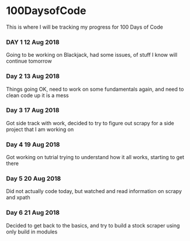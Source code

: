 # 100DaysofCode

This is where I will be tracking my progress for 100 Days of Code

### DAY 1 12 Aug 2018
Going to be working on Blackjack, had some issues, of stuff I know will continue tomorrow

### Day 2 13 Aug 2018
Things going OK, need to work on some fundamentals again, and need to clean code up it is a mess

### Day 3 17 Aug 2018
Got side track with work, decided to try to figure out scrapy for a side project that I am working on

### Day 4 19 Aug 2018
Got working on tutrial trying to understand how it all works, starting to get there

### Day 5 20 Aug 2018
Did not actually code today, but watched and read information on scrapy and xpath

### Day 6 21 Aug 2018
Decided to get back to the basics, and try to build a stock scraper using only build in modules
